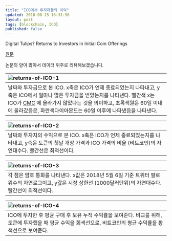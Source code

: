 ```yaml
---
title: "ICO에서 투자자들의 이익"
updated: 2018-08-15 16:31:56
layout: post
tags: [blockchain, ICO]
published: false
---
```


Digital Tulips? Returns to Investors in Initial Coin Offerings 

[원문](https://poseidon01.ssrn.com/delivery.php?ID=204024105119027086074109009099104093034021070051045032025117103105027083085096114011048103001010014121023024085078002080004126107082070089028064092101014118082065035037042078111013094030008126022071066087070123103066005085026080014116004064013008121&EXT=pdf)

논문의 양이 많아서 데이터 위주로 리뷰해보겠습니다.

| ![returns-of-ICO-1](/images/2018/08/returns-of-ICO-1.png) |
| :- |
|  날짜와 투자금으로 본 ICO. x축은 ICO가 언제 종료되었는지 나타내고, y축은 ICO에서 얼마나 많은 투자금을 받았는지를 나타낸다. 빨간색 x는 ICO가 [CMC](https://coinmarketcap.com/) 에 올라가지 않았다는 것을 의미하고, 초록색원은 60일 이내에 올라갔음은, 파란색다이아몬드는 60일 이후에 나타냈음을 나타낸다. |


| ![returns-of-ICO-2](/images/2018/08/returns-of-ICO-2.png) |
| :- |
| 날짜와 투자자의 수익으로 본 ICO. x축은 ICO가 언제 종료되었는지를 나타내고, y축은 토큰의 첫날 개장 가격과 ICO 가격의 비율 (비트코인)의 자연대수다. 빨간선은 최적선이다. |

| ![returns-of-ICO-3](/images/2018/08/returns-of-ICO-3.png) |
| :- |
| 각 점은 암호 통화를 나타낸다. x값은 2018년 5월 6일 기준 트위터 팔로워수의 자연로그이고, y값은 시장 상한선 (1000달러단위)의 자연대수다. 빨간선이 최적선이다. |

| ![returns-of-ICO-4](/images/2018/08/returns-of-ICO-4.png) |
| :- |
| ICO에 투자한 후 평균 구매 후 보유 누적 수익률을 보여준다. 비교를 위해, 토큰에 투자했을 때 평균 수익을 회색선으로, 비트코인의 평균 수익률을 황색선으로 보여준다. |